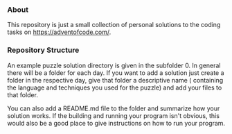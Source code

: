 ### About 

This repository is just a small collection of personal solutions to the coding tasks on https://adventofcode.com/.
 
### Repository Structure

An example puzzle solution directory is given in the subfolder 0. 
In general there will be a folder for each day. If you want to add a solution just create a folder in the respective day, give that folder a descriptive name ( containing the language and techniques you used for the puzzle) and add your files to that folder.

You can also add a README.md file to the folder and summarize how your solution works. 
If the building and running your program isn't obvious, this would also be a good place to give instructions on how to run your program.


